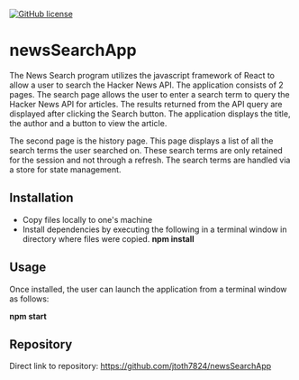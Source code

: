 [![GitHub license](https://img.shields.io/github/license/Naereen/StrapDown.js.svg)](https://www.mit.edu/~amini/LICENSE.md)

# newsSearchApp

The News Search program utilizes the javascript framework of React to allow a user to search the Hacker News API.   The application consists of 2 pages.  The search page allows the user to enter a search term to query the Hacker News API for articles.   The results returned from the API query are displayed after clicking the Search button.  The application displays the title, the author and a button to view the article.  

The second page is the history page.  This page displays a list of all the search terms the user searched on.  These search terms are only retained for the session and not through a refresh.  The search terms are handled via a store for state management.

## Installation

* Copy files locally to one's machine
* Install dependencies by executing the following in a terminal window in directory where files were copied. 
    **npm install**

## Usage

Once installed, the user can launch the application from a terminal window as follows:

**npm start**


## Repository

Direct link to repository:  https://github.com/jtoth7824/newsSearchApp